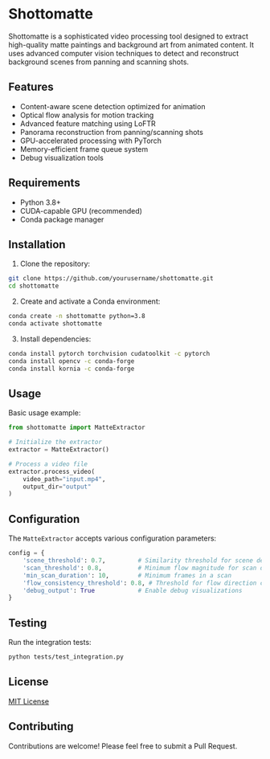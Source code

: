 # Shottomatte

Shottomatte is a sophisticated video processing tool designed to extract high-quality matte paintings and background art from animated content. It uses advanced computer vision techniques to detect and reconstruct background scenes from panning and scanning shots.

## Features

- Content-aware scene detection optimized for animation
- Optical flow analysis for motion tracking
- Advanced feature matching using LoFTR
- Panorama reconstruction from panning/scanning shots
- GPU-accelerated processing with PyTorch
- Memory-efficient frame queue system
- Debug visualization tools

## Requirements

- Python 3.8+
- CUDA-capable GPU (recommended)
- Conda package manager

## Installation

1. Clone the repository:
```bash
git clone https://github.com/yourusername/shottomatte.git
cd shottomatte
```

2. Create and activate a Conda environment:
```bash
conda create -n shottomatte python=3.8
conda activate shottomatte
```

3. Install dependencies:
```bash
conda install pytorch torchvision cudatoolkit -c pytorch
conda install opencv -c conda-forge
conda install kornia -c conda-forge
```

## Usage

Basic usage example:

```python
from shottomatte import MatteExtractor

# Initialize the extractor
extractor = MatteExtractor()

# Process a video file
extractor.process_video(
    video_path="input.mp4",
    output_dir="output"
)
```

## Configuration

The `MatteExtractor` accepts various configuration parameters:

```python
config = {
    'scene_threshold': 0.7,         # Similarity threshold for scene detection
    'scan_threshold': 0.8,          # Minimum flow magnitude for scan detection
    'min_scan_duration': 10,        # Minimum frames in a scan
    'flow_consistency_threshold': 0.8, # Threshold for flow direction consistency
    'debug_output': True            # Enable debug visualizations
}
```

## Testing

Run the integration tests:

```bash
python tests/test_integration.py
```

## License

[MIT License](LICENSE)

## Contributing

Contributions are welcome! Please feel free to submit a Pull Request. 